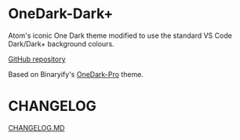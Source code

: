 # OneDark-Dark+
Atom's iconic One Dark theme modified to use the standard VS Code Dark/Dark+ background colours.

[GitHub repository](https://github.com/brandonjmatthews/OneDark-DarkPlus)

Based on Binaryify's [OneDark-Pro](https://github.com/Binaryify/OneDark-Pro) theme.

# CHANGELOG
[CHANGELOG.MD](https://github.com/brandonjmatthews/OneDark-DarkPlus/blob/master/CHANGELOG.md)